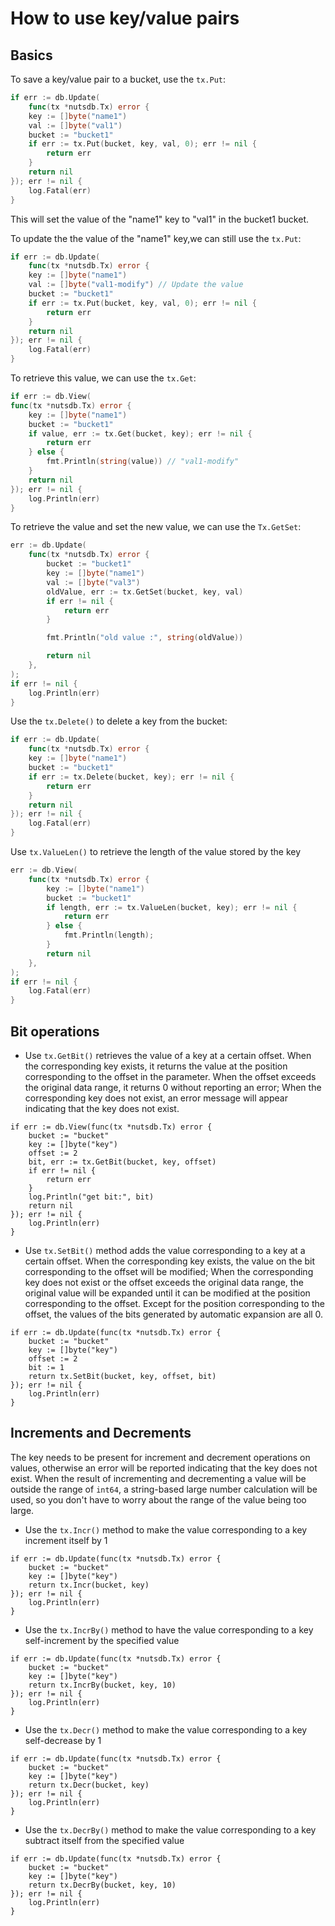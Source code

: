 # How to use key/value pairs

## Basics

To save a key/value pair to a bucket, use the `tx.Put`:

```go
if err := db.Update(
    func(tx *nutsdb.Tx) error {
    key := []byte("name1")
    val := []byte("val1")
    bucket := "bucket1"
    if err := tx.Put(bucket, key, val, 0); err != nil {
        return err
    }
    return nil
}); err != nil {
    log.Fatal(err)
}
```

This will set the value of the "name1" key to "val1" in the bucket1 bucket.

To update the the value of the "name1" key,we can still use the `tx.Put`:

```go
if err := db.Update(
    func(tx *nutsdb.Tx) error {
    key := []byte("name1")
    val := []byte("val1-modify") // Update the value
    bucket := "bucket1"
    if err := tx.Put(bucket, key, val, 0); err != nil {
        return err
    }
    return nil
}); err != nil {
    log.Fatal(err)
}
```

To retrieve this value, we can use the `tx.Get`:

```go
if err := db.View(
func(tx *nutsdb.Tx) error {
    key := []byte("name1")
    bucket := "bucket1"
    if value, err := tx.Get(bucket, key); err != nil {
        return err
    } else {
        fmt.Println(string(value)) // "val1-modify"
    }
    return nil
}); err != nil {
    log.Println(err)
}
```

To retrieve the value and set the new value, we can use the `Tx.GetSet`:
```go
err := db.Update(
    func(tx *nutsdb.Tx) error {
        bucket := "bucket1"
        key := []byte("name1")
        val := []byte("val3")
        oldValue, err := tx.GetSet(bucket, key, val)
        if err != nil {
            return err
        }

        fmt.Println("old value :", string(oldValue))

        return nil
    },
); 
if err != nil {
    log.Println(err)
}
```

Use the `tx.Delete()` to delete a key from the bucket:

```go
if err := db.Update(
    func(tx *nutsdb.Tx) error {
    key := []byte("name1")
    bucket := "bucket1"
    if err := tx.Delete(bucket, key); err != nil {
        return err
    }
    return nil
}); err != nil {
    log.Fatal(err)
}
```

Use `tx.ValueLen()` to retrieve the length of the value stored by the key

```go
err := db.View(
    func(tx *nutsdb.Tx) error {
        key := []byte("name1")
        bucket := "bucket1"
        if length, err := tx.ValueLen(bucket, key); err != nil {
            return err
        } else {
            fmt.Println(length);
        }
        return nil
    },
);
if err != nil {
    log.Fatal(err)
}
```

## Bit operations

* Use `tx.GetBit()` retrieves the value of a key at a certain offset. When the corresponding key exists, it returns the value at the position corresponding to the offset in the parameter. When the offset exceeds the original data range, it returns 0 without reporting an error; When the corresponding key does not exist, an error message will appear indicating that the key does not exist.

```golang
if err := db.View(func(tx *nutsdb.Tx) error {
	bucket := "bucket"
	key := []byte("key")
	offset := 2
    bit, err := tx.GetBit(bucket, key, offset)
    if err != nil {
        return err
    }
    log.Println("get bit:", bit)
    return nil
}); err != nil {
    log.Println(err)
}
```

* Use `tx.SetBit()` method adds the value corresponding to a key at a certain offset. When the corresponding key exists, the value on the bit corresponding to the offset will be modified; When the corresponding key does not exist or the offset exceeds the original data range, the original value will be expanded until it can be modified at the position corresponding to the offset. Except for the position corresponding to the offset, the values of the bits generated by automatic expansion are all 0.

```golang
if err := db.Update(func(tx *nutsdb.Tx) error {
	bucket := "bucket"
	key := []byte("key")
	offset := 2
	bit := 1
	return tx.SetBit(bucket, key, offset, bit)
}); err != nil {
    log.Println(err)
}
```

## Increments and Decrements

The key needs to be present for increment and decrement operations on values, otherwise an error will be reported indicating that the key does not exist. When the result of incrementing and decrementing a value will be outside the range of `int64`, a string-based large number calculation will be used, so you don't have to worry about the range of the value being too large.

* Use the `tx.Incr()` method to make the value corresponding to a key increment itself by 1

```golang
if err := db.Update(func(tx *nutsdb.Tx) error {
	bucket := "bucket"
	key := []byte("key")
    return tx.Incr(bucket, key)
}); err != nil {
    log.Println(err)
}
```

* Use the `tx.IncrBy()` method to have the value corresponding to a key self-increment by the specified value

```golang
if err := db.Update(func(tx *nutsdb.Tx) error {
    bucket := "bucket"
    key := []byte("key")
    return tx.IncrBy(bucket, key, 10)
}); err != nil {
    log.Println(err)
}
```

* Use the `tx.Decr()` method to make the value corresponding to a key self-decrease by 1

```golang
if err := db.Update(func(tx *nutsdb.Tx) error {
	bucket := "bucket"
	key := []byte("key")
    return tx.Decr(bucket, key)
}); err != nil {
    log.Println(err)
}
```

* Use the `tx.DecrBy()` method to make the value corresponding to a key subtract itself from the specified value

```golang
if err := db.Update(func(tx *nutsdb.Tx) error {
    bucket := "bucket"
    key := []byte("key")
    return tx.DecrBy(bucket, key, 10)
}); err != nil {
    log.Println(err)
}
```
